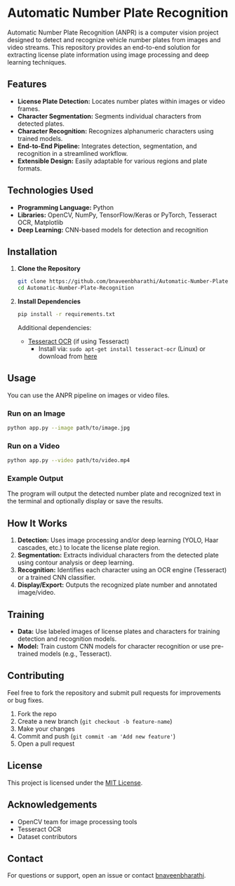 # Automatic Number Plate Recognition

Automatic Number Plate Recognition (ANPR) is a computer vision project designed to detect and recognize vehicle number plates from images and video streams. This repository provides an end-to-end solution for extracting license plate information using image processing and deep learning techniques.

## Features

- **License Plate Detection:** Locates number plates within images or video frames.
- **Character Segmentation:** Segments individual characters from detected plates.
- **Character Recognition:** Recognizes alphanumeric characters using trained models.
- **End-to-End Pipeline:** Integrates detection, segmentation, and recognition in a streamlined workflow.
- **Extensible Design:** Easily adaptable for various regions and plate formats.

## Technologies Used

- **Programming Language:** Python
- **Libraries:** OpenCV, NumPy, TensorFlow/Keras or PyTorch, Tesseract OCR, Matplotlib
- **Deep Learning:** CNN-based models for detection and recognition

## Installation

1. **Clone the Repository**
   ```sh
   git clone https://github.com/bnaveenbharathi/Automatic-Number-Plate-Recognition.git
   cd Automatic-Number-Plate-Recognition
   ```

2. **Install Dependencies**
   ```sh
   pip install -r requirements.txt
   ```

   Additional dependencies:
   - [Tesseract OCR](https://github.com/tesseract-ocr/tesseract) (if using Tesseract)
     - Install via: `sudo apt-get install tesseract-ocr` (Linux) or download from [here](https://github.com/tesseract-ocr/tesseract/wiki)

## Usage

You can use the ANPR pipeline on images or video files.

### Run on an Image

```sh
python app.py --image path/to/image.jpg
```

### Run on a Video

```sh
python app.py --video path/to/video.mp4
```

### Example Output

The program will output the detected number plate and recognized text in the terminal and optionally display or save the results.


## How It Works

1. **Detection:** Uses image processing and/or deep learning (YOLO, Haar cascades, etc.) to locate the license plate region.
2. **Segmentation:** Extracts individual characters from the detected plate using contour analysis or deep learning.
3. **Recognition:** Identifies each character using an OCR engine (Tesseract) or a trained CNN classifier.
4. **Display/Export:** Outputs the recognized plate number and annotated image/video.

## Training

- **Data:** Use labeled images of license plates and characters for training detection and recognition models.
- **Model:** Train custom CNN models for character recognition or use pre-trained models (e.g., Tesseract).

## Contributing

Feel free to fork the repository and submit pull requests for improvements or bug fixes.

1. Fork the repo
2. Create a new branch (`git checkout -b feature-name`)
3. Make your changes
4. Commit and push (`git commit -am 'Add new feature'`)
5. Open a pull request

## License

This project is licensed under the [MIT License](LICENSE).

## Acknowledgements

- OpenCV team for image processing tools
- Tesseract OCR
- Dataset contributors

## Contact

For questions or support, open an issue or contact [bnaveenbharathi](https://github.com/bnaveenbharathi).
